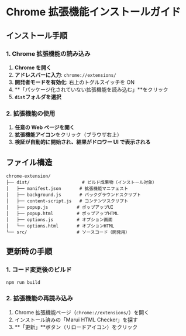 # Chrome 拡張機能インストールガイド

## インストール手順

### 1. Chrome 拡張機能の読み込み

1. **Chrome を開く**
2. **アドレスバーに入力**: `chrome://extensions/`
3. **開発者モードを有効化**: 右上のトグルスイッチを ON
4. **「パッケージ化されていない拡張機能を読み込む」**をクリック
5. **`dist`フォルダを選択**

### 2. 拡張機能の使用

1. **任意の Web ページを開く**
2. **拡張機能アイコン**をクリック（ブラウザ右上）
3. **検証が自動的に開始され、結果がドロワー UI で表示される**

## ファイル構造

```
chrome-extension/
├── dist/                    # ビルド成果物（インストール対象）
│   ├── manifest.json       # 拡張機能マニフェスト
│   ├── background.js       # バックグラウンドスクリプト
│   ├── content-script.js   # コンテンツスクリプト
│   ├── popup.js           # ポップアップUI
│   ├── popup.html         # ポップアップHTML
│   ├── options.js         # オプション画面
│   └── options.html       # オプションHTML
└── src/                   # ソースコード（開発用）
```

## 更新時の手順

### 1. コード変更後のビルド

```bash
npm run build
```

### 2. 拡張機能の再読み込み

1. Chrome 拡張機能ページ（`chrome://extensions/`）を開く
2. インストール済みの「Marui HTML Checker」を探す
3. **「更新」**ボタン（リロードアイコン）をクリック
